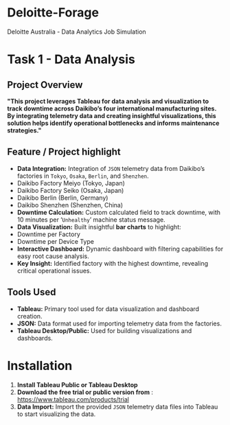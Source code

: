 # Deloitte-Forage
Deloitte Australia - Data Analytics Job Simulation

# Task 1 - Data Analysis
## Project Overview
**"This project leverages Tableau for data analysis and visualization to track downtime across Daikibo’s four international manufacturing sites. By integrating telemetry data and creating insightful visualizations, this solution helps identify operational bottlenecks and informs maintenance strategies."**

## Feature / Project highlight
- **Data Integration:** Integration of `JSON` telemetry data from Daikibo’s factories in `Tokyo`, `Osaka`, `Berlin`, and `Shenzhen`.
- Daikibo Factory Meiyo (Tokyo, Japan)
- Daikibo Factory Seiko (Osaka, Japan)
- Daikibo Berlin (Berlin, Germany)
- Daikibo Shenzhen (Shenzhen, China)
- **Downtime Calculation:** Custom calculated field to track downtime, with 10 minutes per ‘`Unhealthy`’ machine status message.
- **Data Visualization:** 
   Built insightful **bar charts** to highlight:
- Downtime per Factory
- Downtime per Device Type
- **Interactive Dashboard:** Dynamic dashboard with filtering capabilities for easy root cause analysis.
- **Key Insight:** Identified factory with the highest downtime, revealing critical operational issues.
  
## Tools Used
- **Tableau:** Primary tool used for data visualization and dashboard creation.
- **JSON:** Data format used for importing telemetry data from the factories.
- **Tableau Desktop/Public:** Used for building visualizations and dashboards.

# Installation
1. **Install Tableau Public or Tableau Desktop**
2. **Download the free trial or public version from** : https://www.tableau.com/products/trial
3. **Data Import:** Import the provided `JSON` telemetry data files into Tableau to start visualizing the data.
